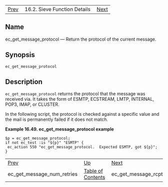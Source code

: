|     |     |     |
| --- | --- | --- |
| [Prev](sieve.ref.ec_get_message_num_retries)  | 16.2. Sieve Function Details |  [Next](sieve.ref.ec_get_message_rcptto) |

<a name="sieve.ref.ec_get_message_protocol"></a>
## Name

ec_get_message_protocol — Return the protocol of the current message.

## Synopsis

`ec_get_message_protocol`

<a name="idp29694224"></a>
## Description

`ec_get_message_protocol` returns the protocol that the message was received via. It takes the form of ESMTP, ECSTREAM, LMTP, INTERNAL, POP3, IMAP, or CLUSTER.

In the following script, the protocol is checked against a specific value and the mail is permanently failed if it does not match.

<a name="example.ec_get_message_protocol"></a>

**Example 16.49. ec_get_message_protocol example**

```
$p = ec_get_message_protocol;
if not ec_test :is "${p}" "ESMTP" {
 ec_action 550 "ec_get_message_protocol.  Expected ESMTP, got ${p}";
}
```


|     |     |     |
| --- | --- | --- |
| [Prev](sieve.ref.ec_get_message_num_retries)  | [Up](sieve.ref.files) |  [Next](sieve.ref.ec_get_message_rcptto) |
| ec_get_message_num_retries  | [Table of Contents](index) |  ec_get_message_rcptto |
